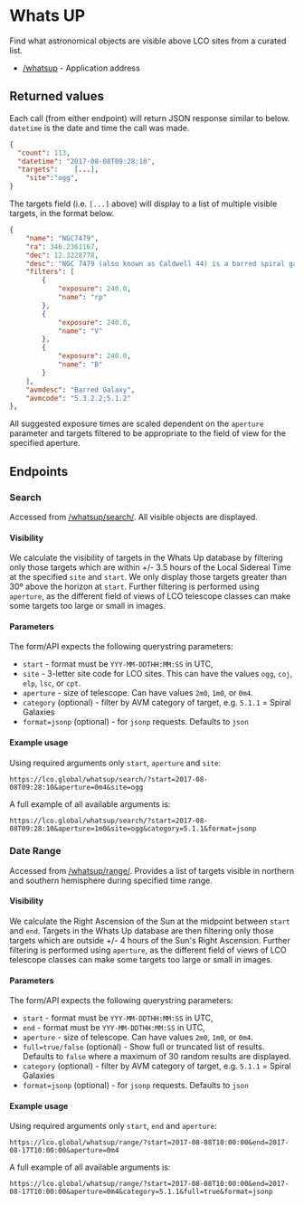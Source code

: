 # Whats UP

Find what astronomical objects are visible above LCO sites from a curated list.

* [/whatsup](http://lco.global/whatsup) - Application address

## Returned values

Each call (from either endpoint) will return JSON response similar to below. `datetime` is the date and time the call was made.
```json
{
  "count": 113,
  "datetime": "2017-08-08T09:28:10",
  "targets":	[...],
	"site":"ogg",
}
```

The targets field (i.e. `[...]` above) will display to a list of multiple visible targets, in the format below.
```json
{
    "name": "NGC7479",
    "ra": 346.2361167,
    "dec": 12.3228778,
    "desc": "NGC 7479 (also known as Caldwell 44) is a barred spiral galaxy about 105 million light-years away in the constellation Pegasus. This is a beautiful barred spiral galaxy, seen almost face on.",
    "filters": [
        {
            "exposure": 240.0,
            "name": "rp"
        },
        {
            "exposure": 240.0,
            "name": "V"
        },
        {
            "exposure": 240.0,
            "name": "B"
        }
    ],
    "avmdesc": "Barred Galaxy",
    "avmcode": "5.3.2.2;5.1.2"
},
```

All suggested exposure times are scaled dependent on the `aperture` parameter and targets filtered to be appropriate to the field of view for the specified aperture.

## Endpoints

### Search

Accessed from [/whatsup/search/](https://lco.global/whatsup/search/). All visible objects are displayed.

#### Visibility
We calculate the visibility of targets in the Whats Up database by filtering only those targets which are within +/- 3.5 hours of the Local Sidereal Time at the specified `site` and `start`. We only display those targets greater than 30º above the horizon at `start`. Further filtering is performed using `aperture`, as the different field of views of LCO telescope classes can make some targets too large or small in images.

#### Parameters

The form/API expects the following querystring parameters:
* `start` - format must be `YYY-MM-DDTHH:MM:SS` in UTC,
* `site` - 3-letter site code for LCO sites. This can have the values `ogg`, `coj`, `elp`, `lsc`, or `cpt`.
* `aperture` - size of telescope. Can have values `2m0`, `1m0`, or `0m4`.
* `category` (optional) - filter by AVM category of target, e.g. `5.1.1` = Spiral Galaxies
* `format=jsonp` (optional) - for `jsonp` requests. Defaults to `json`

#### Example usage

Using required arguments only `start`, `aperture` and `site`:
```
https://lco.global/whatsup/search/?start=2017-08-08T09:28:10&aperture=0m4&site=ogg
```

A full example of all available arguments is:

```
https://lco.global/whatsup/search/?start=2017-08-08T09:28:10&aperture=1m0&site=ogg&category=5.1.1&format=jsonp
```

### Date Range

Accessed from [/whatsup/range/](https://lco.global/whatsup/range/). Provides a list of targets visible in northern and southern hemisphere during specified time range.

#### Visibility
We calculate the Right Ascension of the Sun at the midpoint between `start` and `end`. Targets in the Whats Up database are then filtering only those targets which are outside +/- 4 hours of the Sun's Right Ascension. Further filtering is performed using `aperture`, as the different field of views of LCO telescope classes can make some targets too large or small in images.

#### Parameters

The form/API expects the following querystring parameters:
* `start` - format must be `YYY-MM-DDTHH:MM:SS` in UTC,
* `end` - format must be `YYY-MM-DDTHH:MM:SS` in UTC,
* `aperture` - size of telescope. Can have values `2m0`, `1m0`, or `0m4`.
* `full=true/false` (optional) - Show full or truncated list of results. Defaults to `false` where a maximum of 30 random results are displayed.
* `category` (optional) - filter by AVM category of target, e.g. `5.1.1` = Spiral Galaxies
* `format=jsonp` (optional) - for `jsonp` requests. Defaults to `json`

#### Example usage

Using required arguments only `start`, `end` and `aperture`:
```
https://lco.global/whatsup/range/?start=2017-08-08T10:00:00&end=2017-08-17T10:00:00&aperture=0m4
```

A full example of all available arguments is:

```
https://lco.global/whatsup/range/?start=2017-08-08T10:00:00&end=2017-08-17T10:00:00&aperture=0m4&category=5.1.1&full=true&format=jsonp
```
